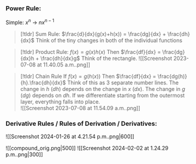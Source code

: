 ### Power Rule:
Simple: $x^n$ -> $nx^{n-1}$


> [!tldr] Sum Rule:
$\frac{d}{dx}(g(x)+h(x)) = \frac{dg}{dx} + \frac{dh}{dx}$
> Think of the tiny changes in both of the individual functions

> [!tldr] Product Rule:
> $f(x) = g(x)h(x)$
> Then $\frac{df}{dx} = \frac{dg}{dx}h + \frac{dh}{dx}g$
> Think of the rectangle.
![[Screenshot 2023-07-08 at 11.40.05 a.m..png]] 

> [!tldr] Chain Rule
> If $f(x) = g(h(x))$
> Then $\frac{df}{dx} = \frac{dg(h)}{h}.\frac{dh}{dx}$
> Think of this as 3 separate number lines. The change in $h$ ($dh$) depends on the change in $x$ ($dx$). The change in $g$ ($dg$) depends on $dh$. If we differentiate starting from the outermost layer, everything falls into place.  
 > ![[Screenshot 2023-07-08 at 11.54.09 a.m..png]]
 
### Derivative Rules / Rules of Derivation / Derivatives:
![[Screenshot 2024-01-26 at 4.21.54 p.m..png|600]]

![[compound_orig.png|500]]
![[Screenshot 2024-02-02 at 1.24.29 p.m..png|300]]
